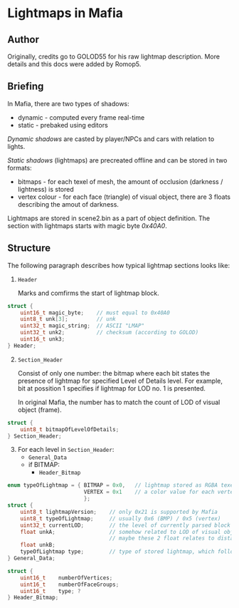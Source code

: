 # Lightmaps in Mafia

## Author
Originally, credits go to GOLOD55 for his raw lightmap description. More details and this docs
were added by Romop5.
## Briefing

In Mafia, there are two types of shadows:
- dynamic - computed every frame real-time
- static - prebaked using editors

*Dynamic shadows* are casted by player/NPCs and cars with relation to lights.

*Static shadows* (lightmaps) are precreated offline and can be stored in two formats:
* bitmaps - for each texel of mesh, the amount of occlusion (darkness / lightness) is stored
* vertex colour - for each face (triangle) of visual object, there are 3 floats describing the amout of darkness.

Lightmaps are stored in scene2.bin as a part of object definition. The section with lightmaps starts with magic byte *0x40A0*.

## Structure

The following paragraph describes how typical lightmap sections looks like:

1. `Header`

    Marks and comfirms the start of lightmap block.

~~~~c
struct {
    uint16_t magic_byte;    // must equal to 0x40A0
    uint8_t unk[3];         // unk
    uint32_t magic_string;  // ASCII "LMAP"
    uint32_t unk2;          // checksum (according to GOLOD)
    uint16_t unk3;
} Header;
~~~~


2. `Section_Header`

    Consist of only one number: the bitmap where each bit states the presence of lightmap for specified Level of Details level.
For example, bit at possition 1 specifies if lightmap for LOD no. 1 is presented.

    In original Mafia, the number has to match the count of LOD of visual object (frame).
~~~~c
struct {
	uint8_t bitmapOfLevelOfDetails; 
} Section_Header;
~~~~


3. For each level in `Section_Header`: 
    * `General_Data`
    * if BITMAP:
        * `Header_Bitmap`

~~~~c
enum typeOfLightmap = { BITMAP = 0x0,   // lightmap stored as RGBA texels
                        VERTEX = 0x1    // a color value for each vertex in face
                        };
struct {
    uint8_t lightmapVersion;    // only 0x21 is supported by Mafia 
    uint8_t typeOfLightmap;     // usually 0x6 (BMP) / 0x5 (vertex) 
    uint32_t currentLOD;        // the level of currently parsed block ?
    float unkA;                 // somehow related to LOD of visual object
                                // maybe these 2 float relates to distance / blending 
    float unkB;             
    typeOfLightmap type;        // type of stored lightmap, which follows
} General_Data;

struct {
    uint16_t    numberOfVertices;
    uint16_t    numberOfFaceGroups;
    uint16_t    type; ?
} Header_Bitmap;
~~~~
